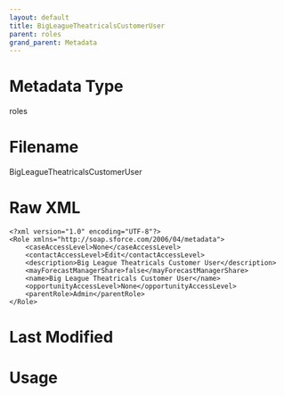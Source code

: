 ```yaml
---
layout: default
title: BigLeagueTheatricalsCustomerUser
parent: roles
grand_parent: Metadata
---
```

# Metadata Type
roles


# Filename 
BigLeagueTheatricalsCustomerUser


# Raw XML
```
<?xml version="1.0" encoding="UTF-8"?>
<Role xmlns="http://soap.sforce.com/2006/04/metadata">
    <caseAccessLevel>None</caseAccessLevel>
    <contactAccessLevel>Edit</contactAccessLevel>
    <description>Big League Theatricals Customer User</description>
    <mayForecastManagerShare>false</mayForecastManagerShare>
    <name>Big League Theatricals Customer User</name>
    <opportunityAccessLevel>None</opportunityAccessLevel>
    <parentRole>Admin</parentRole>
</Role>
```


# Last Modified


# Usage
